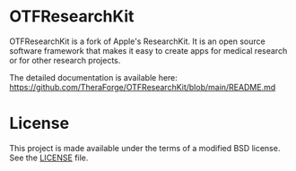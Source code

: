 # OTFResearchKit

OTFResearchKit is a fork of Apple's ResearchKit. It is an open source software framework that makes it easy to create apps for medical research or for other research projects.

The detailed documentation is available here: https://github.com/TheraForge/OTFResearchKit/blob/main/README.md

# License <a name="License"></a>

This project is made available under the terms of a modified BSD license. See the [LICENSE](../../blob/theraforge-main/README.md) file.
